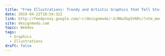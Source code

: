```yaml
---
title: "Free Illustrations: Trendy and Artistic Graphics that Tell Stories"
date: 2019-04-22T18:54:32Z
link: http://feedproxy.google.com/~r/designmodo/~3/NNu5bp5V6Rc/?utm_medium=RSS&utm_source=news.12bit.vn
site: designmodo.com
topic: Webdev
tags:
  - Graphics
  - Illustrations
draft: false
---
```

